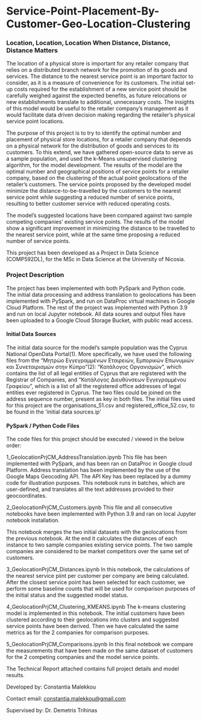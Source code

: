 # Service-Point-Placement-By-Customer-Geo-Location-Clustering
### Location, Location, Location When Distance, Distance, Distance Matters 

The location of a physical store is important for any retailer company that relies on a distributed branch network for the promotion of its goods and services. The distance to the nearest service point is an important factor to consider, as it is a measure of convenience for its customers. The initial set-up costs required for the establishment of a new service point should be carefully weighed against the expected benefits, as future relocations or new establishments translate to additional, unnecessary costs. The insights of this model would be useful to the retailer company’s management as it would facilitate data driven decision making regarding the retailer’s physical service point locations.

The purpose of this project is to try to identify the optimal number and placement of physical store locations, for a retailer company that depends on a physical network for the distribution of goods and services to its customers. To this extend, we have gathered open-source data to serve as a sample population, and used the k-Means unsupervised clustering algorithm, for the model development. The results of the model are the optimal number and geographical positions of service points for a retailer company, based on the clustering of the actual point geolocations of the retailer’s customers. The service points proposed by the developed model minimize the distance-to-be-travelled by the customers to the nearest service point while suggesting a reduced number of service points, resulting to better customer service with reduced operating costs. 
 
The model’s suggested locations have been compared against two sample competing companies’ existing service points. The results of the model show a significant improvement in minimizing the distance to be travelled to the nearest service point, while at the same time proposing a reduced number of service points.

This project has been developed as a Project in Data Science (COMP592DL), for the MSc in Data Science at the University of Nicosia.

### Project Description

The project has been implemented with both PySpark and Python code. The initial data processing and address translation to geolocations has been implemented with PySpark, and run on DataProc virtual machines in Google Cloud Platform. The rest of the project was implemented with Python 3.9 and run on local Jupyter notebook. All data soures and output files have been uploaded to a Google Cloud Storage Bucket, with public read access.

#### Initial Data Sources

The initial data source for the model’s sample population was the Cyprus National OpenData Portal(1). More specifically, we have used the following files from the “Μητρώο Εγγεγραμμένων Εταιρειών, Εμπορικών Επωνυμιών και Συνεταιρισμών στην Κύπρο”(2): “Κατάλογος Οργανισμών”, which contains the list of all legal entities of Cyprus that are registered with the Registrar of Companies, and “Κατάλογος Διευθύνσεων Εγγεγραμμένου Γραφείου”, which is a list of all the registered office addresses of legal entities ever registered in Cyprus. The two files could be joined on the address sequence number, present as key in both files. The initial files used for this project are the organisations_51.csv and registered_office_52.csv, to be found in the 'initial data sources.ip'

#### PySpark / Python Code Files

The code files for this project should be executed / viewed in the below order:

1_GeolocationPrjCM_AddressTranslation.ipynb
This file has been implemented with PySpark, and has been ran on DataProc in Google cloud Platform. Address translation has been implemented by the use of the Google Maps Geocoding API. The API Key has been replaced by a dummy code for illustration purposes.
This notebook runs in batches, which are user-defined, and translates all the text addresses provided to their geocoordinates.

2_GeolocationPrjCM_Customers.ipynb
This file and all consecutive notebooks have been implemented with Python 3.9 and ran on local Jupyter notebook installation. 

This notebook merges the two initial datasets with the geolocations from the previous notebook. At the end it calculates the distances of each instance to two sample companies existing service points. The two sample companies are considered to be market competitors over the same set of customers.

3_GeolocationPrjCM_Distances.ipynb
In this notebook, the calculations of the nearest service piint per customer per company are being calculated. After the closest service point has been selected for each customer, we perform some baseline counts that will be used for comparison purposes of the initial status and the suggested model status. 

4_GeolocationPrjCM_Clustering_KMEANS.ipynb
The k-means clustering model is implemented in this notebook. The initial customers have been clustered according to their geolocations into clusters and suggested service points have been derived. Then we have calculated the same metrics as for the 2 companies for comparison purposes. 

5_GeolocationPrjCM_Comparisons.ipynb
In this final notebook we compare the measurements that have been made on the same dataset of customers for the 2 competing companies and the model service points. 

The Technical Report attached contains full project details and model results.

Developed by: Constantia Malekkou

Contact email: constantia.malekkou@gmail.com

Supervised by: Dr. Demetris Trihinas
